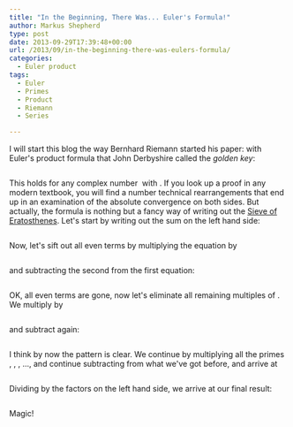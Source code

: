 ```yaml
---
title: "In the Beginning, There Was... Euler's Formula!"
author: Markus Shepherd
type: post
date: 2013-09-29T17:39:48+00:00
url: /2013/09/in-the-beginning-there-was-eulers-formula/
categories:
  - Euler product
tags:
  - Euler
  - Primes
  - Product
  - Riemann
  - Series

---
```

I will start this blog the way Bernhard Riemann started his paper: with Euler's product formula that John Derbyshire called the _golden key_:

<p style='text-align:center;'>
  <span class='MathJax_Preview'><img src='http://localhost:8885/riemannhypothesis.info/wp-content/plugins/latex/cache/tex_9defc5d4c411322ab10101d3f73a78b6.gif' style='vertical-align: middle; border: none;' class='tex' alt="" /></span>
</p>

This holds for any complex number <span class='MathJax_Preview'><img src='http://localhost:8885/riemannhypothesis.info/wp-content/plugins/latex/cache/tex_03c7c0ace395d80182db07ae2c30f034.gif' style='vertical-align: middle; border: none; padding-bottom:2px;' class='tex' alt="" /></span> with <span class='MathJax_Preview'><img src='http://localhost:8885/riemannhypothesis.info/wp-content/plugins/latex/cache/tex_2ce86d693ef1d4209b1cd04d4c07b3ad.gif' style='vertical-align: middle; border: none; ' class='tex' alt="" /></span>. If you look up a proof in any modern textbook, you will find a number technical rearrangements that end up in an examination of the absolute convergence on both sides. But actually, the formula is nothing but a fancy way of writing out the <a href="http://en.wikipedia.org/wiki/Sieve_of_Eratosthenes" target="_blank">Sieve of Eratosthenes</a>. Let's start by writing out the sum on the left hand side:<!--more-->

<p style='text-align:center;'>
  <span class='MathJax_Preview'><img src='http://localhost:8885/riemannhypothesis.info/wp-content/plugins/latex/cache/tex_ffea9264b48cc3e44e2c5bd9551ca3df.gif' style='vertical-align: middle; border: none;' class='tex' alt="" /></span>
</p>

Now, let's sift out all even terms by multiplying the equation by <span class='MathJax_Preview'><img src='http://localhost:8885/riemannhypothesis.info/wp-content/plugins/latex/cache/tex_c78bc32635b8e432f9ffb296eeeb2873.gif' style='vertical-align: middle; border: none; ' class='tex' alt="" /></span>

<p style='text-align:center;'>
  <span class='MathJax_Preview'><img src='http://localhost:8885/riemannhypothesis.info/wp-content/plugins/latex/cache/tex_f875ce0f393632e94dc0a7900a43d51c.gif' style='vertical-align: middle; border: none;' class='tex' alt="" /></span>
</p>

and subtracting the second from the first equation:

<p style='text-align:center;'>
  <span class='MathJax_Preview'><img src='http://localhost:8885/riemannhypothesis.info/wp-content/plugins/latex/cache/tex_8842dd54a4fd0dbca1134fb73942e491.gif' style='vertical-align: middle; border: none;' class='tex' alt="" /></span>
</p>

OK, all even terms are gone, now let's eliminate all remaining multiples of <span class='MathJax_Preview'><img src='http://localhost:8885/riemannhypothesis.info/wp-content/plugins/latex/cache/tex_eccbc87e4b5ce2fe28308fd9f2a7baf3.gif' style='vertical-align: middle; border: none; padding-bottom:1px;' class='tex' alt="" /></span>. We multiply by <span class='MathJax_Preview'><img src='http://localhost:8885/riemannhypothesis.info/wp-content/plugins/latex/cache/tex_c77c803ee9ebf5af05c91381bb499ad0.gif' style='vertical-align: middle; border: none; ' class='tex' alt="" /></span>

<p style='text-align:center;'>
  <span class='MathJax_Preview'><img src='http://localhost:8885/riemannhypothesis.info/wp-content/plugins/latex/cache/tex_247f409bac8d75e7cb4b369be71b0ea6.gif' style='vertical-align: middle; border: none;' class='tex' alt="" /></span>
</p>

and subtract again:

<p style='text-align:center;'>
  <span class='MathJax_Preview'><img src='http://localhost:8885/riemannhypothesis.info/wp-content/plugins/latex/cache/tex_5bd80a35bba5177a2723643251e203ef.gif' style='vertical-align: middle; border: none;' class='tex' alt="" /></span>
</p>

I think by now the pattern is clear. We continue by multiplying all the primes <span class='MathJax_Preview'><img src='http://localhost:8885/riemannhypothesis.info/wp-content/plugins/latex/cache/tex_96ebcd7de1bc79a7dd3876898ce1b808.gif' style='vertical-align: middle; border: none; ' class='tex' alt="" /></span>, <span class='MathJax_Preview'><img src='http://localhost:8885/riemannhypothesis.info/wp-content/plugins/latex/cache/tex_9e0a45f1fcdffa94fe515eaf3c05e722.gif' style='vertical-align: middle; border: none; ' class='tex' alt="" /></span>, <span class='MathJax_Preview'><img src='http://localhost:8885/riemannhypothesis.info/wp-content/plugins/latex/cache/tex_fc13530a9afd3b82191e4462e8b53549.gif' style='vertical-align: middle; border: none; ' class='tex' alt="" /></span>, ..., and continue subtracting from what we've got before, and arrive at

<p style='text-align:center;'>
  <span class='MathJax_Preview'><img src='http://localhost:8885/riemannhypothesis.info/wp-content/plugins/latex/cache/tex_7143839e614f7c46b3bed17dc9843e26.gif' style='vertical-align: middle; border: none;' class='tex' alt="" /></span>
</p>

Dividing by the factors on the left hand side, we arrive at our final result:

<p style='text-align:center;'>
  <span class='MathJax_Preview'><img src='http://localhost:8885/riemannhypothesis.info/wp-content/plugins/latex/cache/tex_cdb5e835783d56bf386458ee413edc31.gif' style='vertical-align: middle; border: none;' class='tex' alt="" /></span>
</p>

Magic!